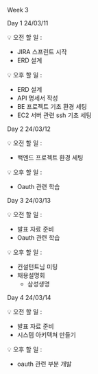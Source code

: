 Week 3

Day 1
24/03/11
 
💡 오전 할 일 : 

- JIRA 스프린트 시작
- ERD 설계 
 
 
💡 오후 할 일 : 

- ERD 설계
- API 명세서 작성
- BE 프로젝트 기초 환경 세팅
- EC2 서버 관련 ssh 기초 세팅
    
Day 2
24/03/12
 
💡 오전 할 일 : 

- 백엔드 프로젝트 환경 세팅 
 
 
💡 오후 할 일 : 

- Oauth 관련 학습

Day 3
24/03/13
 
💡 오전 할 일 : 

- 발표 자료 준비 
- Oauth 관련 학습
 
 
💡 오후 할 일 : 

- 컨설턴트님 미팅
- 채용설명회
    -   삼성생명


Day 4
24/03/14
 
💡 오전 할 일 : 

- 발표 자료 준비 
- 시스템 아키텍쳐 만들기
 
 
💡 오후 할 일 : 

- oauth 관련 부분 개발
